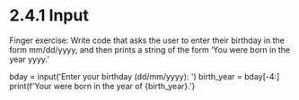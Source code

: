 # 2.4.1 **Input**
Finger exercise: Write code that asks the user to enter their birthday in the form mm/dd/yyyy, and then prints a string of the  form ‘You were born in the year yyyy.’

bday = input('Enter your birthday (dd/mm/yyyy): ')
birth_year = bday[-4:]
print(f'Your were born in the year of {birth_year}.'}

